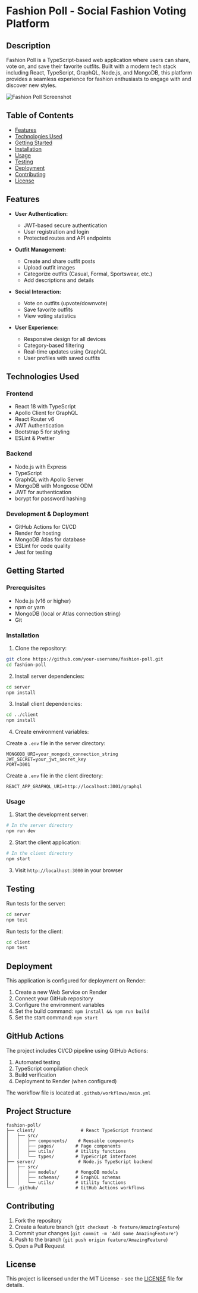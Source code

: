 # Fashion Poll - Social Fashion Voting Platform

## Description
Fashion Poll is a TypeScript-based web application where users can share, vote on, and save their favorite outfits. Built with a modern tech stack including React, TypeScript, GraphQL, Node.js, and MongoDB, this platform provides a seamless experience for fashion enthusiasts to engage with and discover new styles.

![Fashion Poll Screenshot](insert_screenshot_here.png)

## Table of Contents
- [Features](#features)
- [Technologies Used](#technologies-used)
- [Getting Started](#getting-started)
- [Installation](#installation)
- [Usage](#usage)
- [Testing](#testing)
- [Deployment](#deployment)
- [Contributing](#contributing)
- [License](#license)

## Features
- **User Authentication:**
  - JWT-based secure authentication
  - User registration and login
  - Protected routes and API endpoints

- **Outfit Management:**
  - Create and share outfit posts
  - Upload outfit images
  - Categorize outfits (Casual, Formal, Sportswear, etc.)
  - Add descriptions and details

- **Social Interaction:**
  - Vote on outfits (upvote/downvote)
  - Save favorite outfits
  - View voting statistics

- **User Experience:**
  - Responsive design for all devices
  - Category-based filtering
  - Real-time updates using GraphQL
  - User profiles with saved outfits

## Technologies Used

### Frontend
- React 18 with TypeScript
- Apollo Client for GraphQL
- React Router v6
- JWT Authentication
- Bootstrap 5 for styling
- ESLint & Prettier

### Backend
- Node.js with Express
- TypeScript
- GraphQL with Apollo Server
- MongoDB with Mongoose ODM
- JWT for authentication
- bcrypt for password hashing

### Development & Deployment
- GitHub Actions for CI/CD
- Render for hosting
- MongoDB Atlas for database
- ESLint for code quality
- Jest for testing

## Getting Started

### Prerequisites
- Node.js (v16 or higher)
- npm or yarn
- MongoDB (local or Atlas connection string)
- Git

### Installation

1. Clone the repository:
```bash
git clone https://github.com/your-username/fashion-poll.git
cd fashion-poll
```

2. Install server dependencies:
```bash
cd server
npm install
```

3. Install client dependencies:
```bash
cd ../client
npm install
```

4. Create environment variables:

Create a `.env` file in the server directory:
```env
MONGODB_URI=your_mongodb_connection_string
JWT_SECRET=your_jwt_secret_key
PORT=3001
```

Create a `.env` file in the client directory:
```env
REACT_APP_GRAPHQL_URI=http://localhost:3001/graphql
```

### Usage

1. Start the development server:
```bash
# In the server directory
npm run dev
```

2. Start the client application:
```bash
# In the client directory
npm start
```

3. Visit `http://localhost:3000` in your browser

## Testing

Run tests for the server:
```bash
cd server
npm test
```

Run tests for the client:
```bash
cd client
npm test
```

## Deployment

This application is configured for deployment on Render:

1. Create a new Web Service on Render
2. Connect your GitHub repository
3. Configure the environment variables
4. Set the build command: `npm install && npm run build`
5. Set the start command: `npm start`

## GitHub Actions

The project includes CI/CD pipeline using GitHub Actions:

1. Automated testing
2. TypeScript compilation check
3. Build verification
4. Deployment to Render (when configured)

The workflow file is located at `.github/workflows/main.yml`

## Project Structure
```
fashion-poll/
├── client/                 # React TypeScript frontend
│   ├── src/
│   │   ├── components/    # Reusable components
│   │   ├── pages/        # Page components
│   │   ├── utils/        # Utility functions
│   │   └── types/        # TypeScript interfaces
├── server/                # Node.js TypeScript backend
│   ├── src/
│   │   ├── models/       # MongoDB models
│   │   ├── schemas/      # GraphQL schemas
│   │   └── utils/        # Utility functions
└── .github/              # GitHub Actions workflows
```

## Contributing
1. Fork the repository
2. Create a feature branch (`git checkout -b feature/AmazingFeature`)
3. Commit your changes (`git commit -m 'Add some AmazingFeature'`)
4. Push to the branch (`git push origin feature/AmazingFeature`)
5. Open a Pull Request

## License
This project is licensed under the MIT License - see the [LICENSE](LICENSE) file for details.
